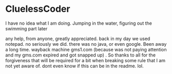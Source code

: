 # CluelessCoder
I have no idea what I am doing. Jumping in the water, figuring out the swimming part later

any help, from anyone, greatly appreciated. back in my day we used notepad. no seriously we did. there was no java, or even google. Been away a long time. wayback machine gms1.com (because was not paying attention and my gms.com expired and got snapped up) . So thanks to all for the forgiveness that will be required for a bit when breaking some rule that I am not yet aware of. dont even know if this can be in the readme. lol.
